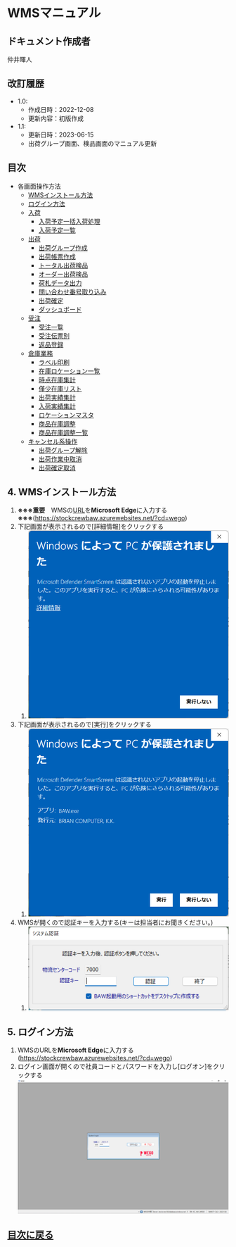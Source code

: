 # WMSマニュアル

## ドキュメント作成者
仲井暉人

## 改訂履歴
- 1.0:
  - 作成日時：2022-12-08
  - 更新内容：初版作成
- 1.1:
  - 更新日時：2023-06-15
  - 出荷グループ画面、検品画面のマニュアル更新

## 目次

- 各画面操作方法
  - [WMSインストール方法](#4-wmsインストール方法)
  - [ログイン方法](#5-ログイン方法)
  - [入荷](ItemPO.md)
    - [入荷予定一括入荷処理](/ItemPO.md#s19-入荷予定一括入荷処理)
    - [入荷予定一覧](/ItemPO.md#s22-入荷予定一覧)
  - [出荷](Ship.md)
    - [出荷グループ作成](/Ship.md#n10-出荷グループ作成)
    - [出荷帳票作成](/Ship.md#n15-出荷帳票作成)
    - [トータル出荷検品](/Ship.md#n17-トータル出荷検品)
    - [オーダー出荷検品](/Ship.md#n18-オーダー出荷検品)
    - [荷札データ出力](/Ship.md#w13-荷札データ出力)
    - [問い合わせ番号取り込み](/Ship.md#w40-各種データ取り込み問い合わせ番号)
    - [出荷確定](/Ship.md#w50-出荷確定)
    - [ダッシュボード](/Ship.md#z10-ダッシュボード)
  - [受注](ECOrder.md)
    - [受注一覧](/ECOrder.md#j35-ec受注一覧-オーダー別)
    - [受注伝票別](ECOrder.md#j33-ec受注一覧-伝票別)
    - [返品登録](ECOrder.md#j14-ec受注登録返品登録)
  - [倉庫業務](Warehouse.md)
    - [ラベル印刷](Warehouse.md#w14-ラベル印刷)
    - [在庫ロケーション一覧](Warehouse.md#w70-在庫ロケーション一覧)
    - [時点在庫集計](Warehouse.md#w72-時点在庫集計)
    - [僅少在庫リスト](Warehouse.md#w74-僅少在庫リスト)
    - [出荷実績集計](Warehouse.md#w80-出荷実績集計)
    - [入荷実績集計](Warehouse.md#w82-入荷実績集計)
    - [ロケーションマスタ](Warehouse.md#w90-ロケーションマスタ)
    - [商品在庫調整](Warehouse.md#s80-商品在庫調整)
    - [商品在庫調整一覧](Warehouse.md#s81-商品在庫調整一覧)
  - [キャンセル系操作](Cancel.md#キャンセル系操作)
    - [出荷グループ解除](Cancel.md#出荷グループ削除-n10)
    - [出荷作業中取消](Cancel.md#出荷作業中取消j40-ec受注一括更新)
    - [出荷確定取消](Cancel.md#出荷確定取消j35w30-出荷確定解除)

## 4. WMSインストール方法

1. **※※※重要**　WMSの[URL](https://stockcrewbaw.azurewebsites.net/?cd=wego)を**Microsoft Edge**に入力する　**※※※**(https://stockcrewbaw.azurewebsites.net/?cd=wego)
2. 下記画面が表示されるので[詳細情報]をクリックする
   1. ![BAWのWindows保護画面](/img/Install/BAW_Windows_Guard.png)
3. 下記画面が表示されるので[実行]をクリックする
   1. ![BAWのWindows保護詳細画面](/img/Install/BAW_Windows_Guard_Dtl.png)
4. WMSが開くので認証キーを入力する(キーは担当者にお聞きください。)
   1. ![認証キー入力画面](/img/Install/Insert_SystemKey.png)

## 5. ログイン方法
1.   WMSのURLを**Microsoft Edge**に入力する(https://stockcrewbaw.azurewebsites.net/?cd=wego)
2.   ログイン画面が開くので社員コードとパスワードを入力し[ログオン]をクリックする![ログイン画面](/img/Install/wms-login.png)

## [目次に戻る](#目次)